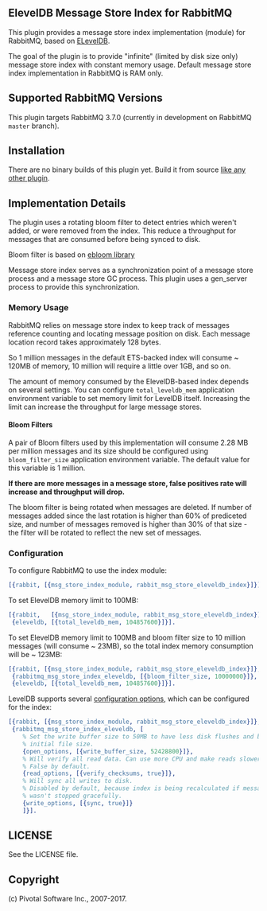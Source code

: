 ## ElevelDB Message Store Index for RabbitMQ

This plugin provides a message store index implementation (module) for RabbitMQ, based on
[ELevelDB](https://github.com/basho/eleveldb).

The goal of the plugin is to provide "infinite" (limited by disk size only)
message store index with constant memory usage.
Default message store index implementation in RabbitMQ is RAM only.


## Supported RabbitMQ Versions

This plugin targets RabbitMQ 3.7.0 (currently in development on RabbitMQ `master` branch).


## Installation

There are no binary builds of this plugin yet. Build it from source
[like any other plugin](http://www.rabbitmq.com/plugin-development.html).


## Implementation Details

The plugin uses a rotating bloom filter to detect entries which weren't added,
or were removed from the index. This reduce a throughput for messages that are
consumed before being synced to disk.

Bloom filter is based on [ebloom library](https://github.com/basho/ebloom)

Message store index serves as a synchronization point of a message store process
and a message store GC process. This plugin uses a gen_server process to provide
this synchronization.

### Memory Usage

RabbitMQ relies on message store index to keep track of messages reference counting
and locating message position on disk. Each message location record takes approximately
128 bytes.

So 1 million messages in the default ETS-backed index will consume ~ 120MB of memory,
10 million will require a little over 1GB, and so on.

The amount of memory consumed by the ElevelDB-based index depends on
several settings.  You can configure `total_leveldb_mem` application
environment variable to set memory limit for LevelDB
itself. Increasing the limit can increase the throughput for large
message stores.

#### Bloom Filters

A pair of Bloom filters used by this implementation will consume 2.28
MB per million messages and its size should be configured using
`bloom_filter_size` application environment variable.  The default
value for this variable is 1 million.

**If there are more messages in a message store, false positives rate will increase
and throughput will drop.**

The bloom filter is being rotated when messages are deleted. If number of messages
added since the last rotation is higher than 60% of prediceted size,
and number of messages removed is higher than 30% of that size -
the filter will be rotated to reflect the new set of messages.

### Configuration

To configure RabbitMQ to use the index module:

``` erlang
[{rabbit, [{msg_store_index_module, rabbit_msg_store_eleveldb_index}]}].
```

To set ElevelDB memory limit to 100MB:

``` erlang
[{rabbit,   [{msg_store_index_module, rabbit_msg_store_eleveldb_index}]},
 {eleveldb, [{total_leveldb_mem, 104857600}]}].
```

To set ElevelDB memory limit to 100MB and
bloom filter size to 10 million messages (will consume ~ 23MB),
so the total index memory consumption will be ~ 123MB:

``` erlang
[{rabbit, [{msg_store_index_module, rabbit_msg_store_eleveldb_index}]},
 {rabbitmq_msg_store_index_eleveldb, [{bloom_filter_size, 10000000}]},
 {eleveldb, [{total_leveldb_mem, 104857600}]}].
```


LevelDB supports several [configuration options](https://github.com/google/leveldb/blob/master/include/leveldb/options.h),
which can be configured for the index:

``` erlang
[{rabbit, [{msg_store_index_module, rabbit_msg_store_eleveldb_index}]},
 {rabbitmq_msg_store_index_eleveldb, [
    % Set the write buffer size to 50MB to have less disk flushes and bigger
    % initial file size.
    {open_options, [{write_buffer_size, 52428800}]},
    % Will verify all read data. Can use more CPU and make reads slower.
    % False by default.
    {read_options, [{verify_checksums, true}]},
    % Will sync all writes to disk.
    % Disabled by default, because index is being recalculated if message store
    % wasn't stopped gracefully.
    {write_options, [{sync, true}]}
    ]}].
```


## LICENSE

See the LICENSE file.

## Copyright

(c) Pivotal Software Inc., 2007-2017.
